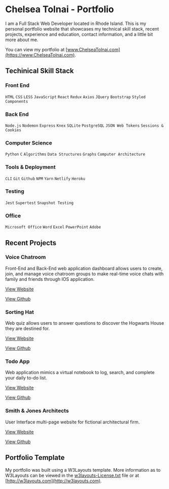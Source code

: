 # Chelsea Tolnai - Portfolio

I am a Full Stack Web Developer located in Rhode Island. This is my personal portfolio website that showcases my technical skill stack, recent projects, experience and education, contact information, and a little bit more about me. 

You can view my portfolio at [www.ChelseaTolnai.com](https://www.ChelseaTolnai.com).

## Techinical Skill Stack

### Front End

`HTML` `CSS` `LESS` `JavaScript` `React` `Redux` `Axios` `JQuery` `Bootstrap` `Styled Components`

### Back End

`Node.js` `Nodemon` `Express` `Knex` `SQLite` `PostgreSQL` `JSON Web Tokens` `Sessions & Cookies`

### Computer Science

`Python` `C` `Algorithms` `Data Structures` `Graphs` `Computer Architecture`

### Tools & Deployment

`CLI` `Git` `Github` `NPM` `Yarn` `Netlify` `Heroku`

### Testing

`Jest` `Supertest` `Snapshot Testing`

### Office

`Microsoft Office` `Word` `Excel` `PowerPoint` `Adobe`

## Recent Projects

### Voice Chatroom

Front-End and Back-End web application dashboard allows users to create, join, and manage voice chatroom groups to make real-time voice chats with family and friends through IOS application.

[View Website](https://intercom.netlify.com)

[View Github](https://github.com/intercom-app)

### Sorting Hat

Web quiz allows users to answer questions to discover the Hogwarts House they are destined for.

[View Website](https://catolnai-sorting-hat.netlify.com)

[View Github](https://github.com/ChelseaTolnai/Sorting-Hat-Quiz)

### Todo App

Web application mimics a virtual notebook to log, search, and complete your daily to-do list.

[View Website](https://catolnai-todo-app.netlify.com/)

[View Github](https://github.com/ChelseaTolnai/React-Todo-App)

### Smith & Jones Architects

User Interface multi-page website for fictional architectural firm.

[View Website](https://catolnai-ui-architects.netlify.com/)

[View Github](https://github.com/ChelseaTolnai/Architecture-Marketing-Site)

## Portfolio Template

My portfolio was built using a W3Layouts template. More information as to W3Layouts can be viewed in the [w3layouts-License.txt](w3layouts-License.txt) file or at [http://w3layouts.com](http://w3layouts.com).
